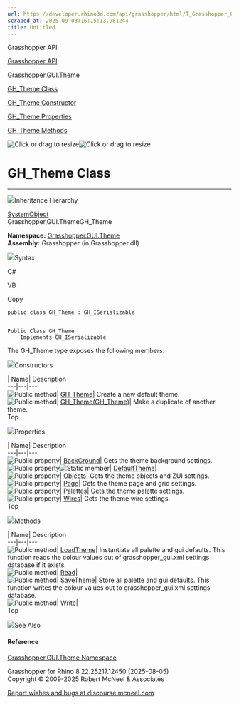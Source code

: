 ```yaml
---
url: https://developer.rhino3d.com/api/grasshopper/html/T_Grasshopper_GUI_Theme_GH_Theme.htm
scraped_at: 2025-09-08T16:15:13.981244
title: Untitled
---
```


Grasshopper API

[Grasshopper API](../html/723c01da-9986-4db2-8f53-6f3a7494df75.htm
"Grasshopper API")

[Grasshopper.GUI.Theme](../html/N_Grasshopper_GUI_Theme.htm
"Grasshopper.GUI.Theme")

[GH_Theme Class](../html/T_Grasshopper_GUI_Theme_GH_Theme.htm "GH_Theme
Class")

[GH_Theme Constructor
](../html/Overload_Grasshopper_GUI_Theme_GH_Theme__ctor.htm "GH_Theme
Constructor ")

[GH_Theme Properties](../html/Properties_T_Grasshopper_GUI_Theme_GH_Theme.htm
"GH_Theme Properties")

[GH_Theme Methods](../html/Methods_T_Grasshopper_GUI_Theme_GH_Theme.htm
"GH_Theme Methods")

![Click or drag to resize](../icons/TocOpen.gif)![Click or drag to
resize](../icons/TocClose.gif)

# GH_Theme Class  
  
---  
  
![](../icons/SectionExpanded.png)Inheritance Hierarchy

[SystemObject](https://docs.microsoft.com/dotnet/api/system.object)  
Grasshopper.GUI.ThemeGH_Theme  

**Namespace:** [Grasshopper.GUI.Theme](N_Grasshopper_GUI_Theme.htm)  
**Assembly:** Grasshopper (in Grasshopper.dll)

![](../icons/SectionExpanded.png)Syntax

C#

VB

Copy

    
    
    public class GH_Theme : GH_ISerializable
    
    
    Public Class GH_Theme
    	Implements GH_ISerializable

The GH_Theme type exposes the following members.

![](../icons/SectionExpanded.png)Constructors

| Name| Description  
---|---|---  
![Public method](../icons/pubmethod.gif)|
[GH_Theme](M_Grasshopper_GUI_Theme_GH_Theme__ctor.htm)|  Create a new default
theme.  
![Public method](../icons/pubmethod.gif)|
[GH_Theme(GH_Theme)](M_Grasshopper_GUI_Theme_GH_Theme__ctor_1.htm)|  Make a
duplicate of another theme.  
Top

![](../icons/SectionExpanded.png)Properties

| Name| Description  
---|---|---  
![Public property](../icons/pubproperty.gif)|
[BackGround](P_Grasshopper_GUI_Theme_GH_Theme_BackGround.htm)|  Gets the theme
background settings.  
![Public property](../icons/pubproperty.gif)![Static
member](../icons/static.gif)|
[DefaultTheme](P_Grasshopper_GUI_Theme_GH_Theme_DefaultTheme.htm)|  
![Public property](../icons/pubproperty.gif)|
[Objects](P_Grasshopper_GUI_Theme_GH_Theme_Objects.htm)|  Gets the theme
objects and ZUI settings.  
![Public property](../icons/pubproperty.gif)|
[Page](P_Grasshopper_GUI_Theme_GH_Theme_Page.htm)|  Gets the theme page and
grid settings.  
![Public property](../icons/pubproperty.gif)|
[Palettes](P_Grasshopper_GUI_Theme_GH_Theme_Palettes.htm)|  Gets the theme
palette settings.  
![Public property](../icons/pubproperty.gif)|
[Wires](P_Grasshopper_GUI_Theme_GH_Theme_Wires.htm)|  Gets the theme wire
settings.  
Top

![](../icons/SectionExpanded.png)Methods

| Name| Description  
---|---|---  
![Public method](../icons/pubmethod.gif)|
[LoadTheme](M_Grasshopper_GUI_Theme_GH_Theme_LoadTheme.htm)|  Instantiate all
palette and gui defaults. This function reads the colour values out of
grasshopper_gui.xml settings database if it exists.  
![Public method](../icons/pubmethod.gif)|
[Read](M_Grasshopper_GUI_Theme_GH_Theme_Read.htm)|  
![Public method](../icons/pubmethod.gif)|
[SaveTheme](M_Grasshopper_GUI_Theme_GH_Theme_SaveTheme.htm)|  Store all
palette and gui defaults. This function writes the colour values out to
grasshopper_gui.xml settings database.  
![Public method](../icons/pubmethod.gif)|
[Write](M_Grasshopper_GUI_Theme_GH_Theme_Write.htm)|  
Top

![](../icons/SectionExpanded.png)See Also

#### Reference

[Grasshopper.GUI.Theme Namespace](N_Grasshopper_GUI_Theme.htm)

Grasshopper for Rhino 8.22.25217.12450 (2025-08-05)  
Copyright © 2009-2025 Robert McNeel & Associates

[Report wishes and bugs at
discourse.mcneel.com](https://discourse.mcneel.com/c/grasshopper)


